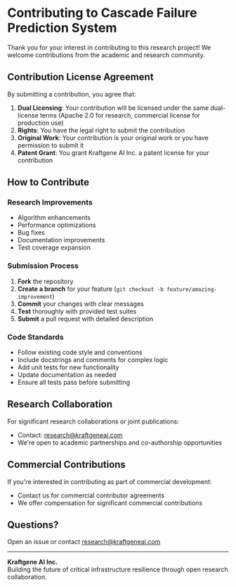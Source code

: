 # Contributing to Cascade Failure Prediction System

Thank you for your interest in contributing to this research project! We welcome contributions from the academic and research community.

## Contribution License Agreement

By submitting a contribution, you agree that:

1. **Dual Licensing**: Your contribution will be licensed under the same dual-license terms (Apache 2.0 for research, commercial license for production use)
2. **Rights**: You have the legal right to submit the contribution
3. **Original Work**: Your contribution is your original work or you have permission to submit it
4. **Patent Grant**: You grant Kraftgene AI Inc. a patent license for your contribution

## How to Contribute

### Research Improvements
- Algorithm enhancements
- Performance optimizations
- Bug fixes
- Documentation improvements
- Test coverage expansion

### Submission Process

1. **Fork** the repository
2. **Create a branch** for your feature (`git checkout -b feature/amazing-improvement`)
3. **Commit** your changes with clear messages
4. **Test** thoroughly with provided test suites
5. **Submit** a pull request with detailed description

### Code Standards

- Follow existing code style and conventions
- Include docstrings and comments for complex logic
- Add unit tests for new functionality
- Update documentation as needed
- Ensure all tests pass before submitting

## Research Collaboration

For significant research collaborations or joint publications:
- Contact: research@kraftgeneai.com
- We're open to academic partnerships and co-authorship opportunities

## Commercial Contributions

If you're interested in contributing as part of commercial development:
- Contact us for commercial contributor agreements
- We offer compensation for significant commercial contributions

## Questions?

Open an issue or contact research@kraftgeneai.com

---

**Kraftgene AI Inc.**  
Building the future of critical infrastructure resilience through open research collaboration.
